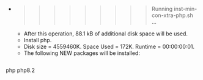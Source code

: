 * >>>>>>>>> Running inst-min-con-xtra-php.sh ...
  * After this operation, 88.1 kB of additional disk space will be used.
  * Install php.
  * Disk size = 4559460K. Space Used = 172K. Runtime = 00:00:00:01.
  * The following NEW packages will be installed:
  ```bash
php php8.2
  ```
